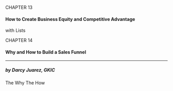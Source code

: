 CHAPTER 13

#### How to Create Business Equity and Competitive Advantage
 with Lists

CHAPTER 14

#### Why and How to Build a Sales Funnel


-----

##### by Darcy Juarez, GKIC
 The Why The How